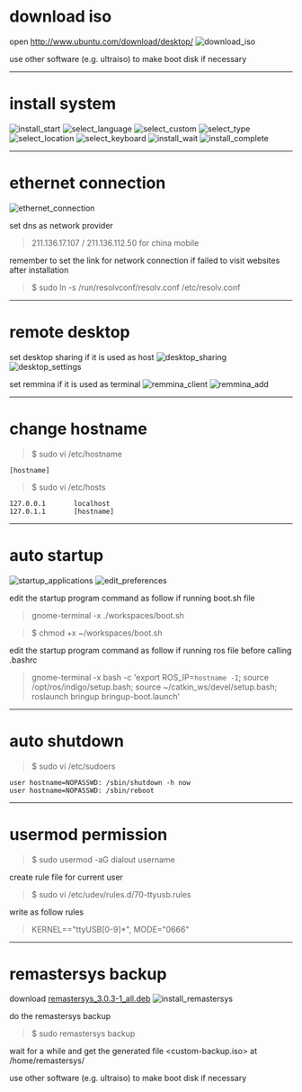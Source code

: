 # download iso

open <http://www.ubuntu.com/download/desktop/>
![download_iso](https://raw.githubusercontent.com/ouiyeah/ubuntu/master/img/download_iso.png "download_iso")

use other software (e.g. ultraiso) to make boot disk if necessary

***
# install system

![install_start](https://raw.githubusercontent.com/ouiyeah/ubuntu/master/img/install_start.png "install_start")
![select_language](https://raw.githubusercontent.com/ouiyeah/ubuntu/master/img/select_language.png "select_language")
![select_custom](https://raw.githubusercontent.com/ouiyeah/ubuntu/master/img/select_custom.png "select_custom")
![select_type](https://raw.githubusercontent.com/ouiyeah/ubuntu/master/img/select_type.png "select_type")
![select_location](https://raw.githubusercontent.com/ouiyeah/ubuntu/master/img/select_location.png "select_location")
![select_keyboard](https://raw.githubusercontent.com/ouiyeah/ubuntu/master/img/select_keyboard.png "select_keyboard")
![install_wait](https://raw.githubusercontent.com/ouiyeah/ubuntu/master/img/install_wait.png "install_wait")
![install_complete](https://raw.githubusercontent.com/ouiyeah/ubuntu/master/img/install_complete.png "install_complete")

***
# ethernet connection

![ethernet_connection](https://raw.githubusercontent.com/ouiyeah/ubuntu/master/img/ethernet_connection.png "ethernet_connection")

set dns as network provider 

> 211.136.17.107 / 211.136.112.50 for china mobile

remember to set the link for network connection if failed to visit websites after installation

>$ sudo ln -s /run/resolvconf/resolv.conf /etc/resolv.conf

***
# remote desktop

set desktop sharing if it is used as host
![desktop_sharing](https://raw.githubusercontent.com/ouiyeah/ubuntu/master/img/desktop_sharing.png "desktop_sharing")
![desktop_settings](https://raw.githubusercontent.com/ouiyeah/ubuntu/master/img/desktop_settings.png "desktop_settings")

set remmina if it is used as terminal
![remmina_client](https://raw.githubusercontent.com/ouiyeah/ubuntu/master/img/remmina_client.png "remmina_client")
![remmina_add](https://raw.githubusercontent.com/ouiyeah/ubuntu/master/img/remmina_add.png "remmina_add")

***
# change hostname

>$ sudo vi /etc/hostname

    [hostname]

>$ sudo vi /etc/hosts

    127.0.0.1       localhost
    127.0.1.1       [hostname]

***
# auto startup

![startup_applications](https://raw.githubusercontent.com/ouiyeah/ubuntu/master/img/startup_applications.png "startup_applications")
![edit_preferences](https://raw.githubusercontent.com/ouiyeah/ubuntu/master/img/edit_preferences.png "edit_preferences")

edit the startup program command as follow if running boot.sh file

> gnome-terminal -x ./workspaces/boot.sh

>$ chmod +x ~/workspaces/boot.sh

edit the startup program command as follow if running ros file before calling .bashrc

> gnome-terminal -x bash -c 'export ROS_IP=`hostname -I`; source /opt/ros/indigo/setup.bash; source ~/catkin_ws/devel/setup.bash; roslaunch bringup bringup-boot.launch'

***
# auto shutdown

>$ sudo vi /etc/sudoers

    user hostname=NOPASSWD: /sbin/shutdown -h now
    user hostname=NOPASSWD: /sbin/reboot

***
# usermod permission

>$ sudo usermod -aG dialout username

create rule file for current user

>$ sudo vi /etc/udev/rules.d/70-ttyusb.rules

write as follow rules

> KERNEL=="ttyUSB[0-9]*", MODE="0666"

***
# remastersys backup

download [remastersys_3.0.3-1_all.deb](https://raw.githubusercontent.com/ouiyeah/ubuntu/master/pkg/remastersys_3.0.3-1_all.deb)
![install_remastersys](https://raw.githubusercontent.com/ouiyeah/ubuntu/master/img/install_remastersys.png "install_remastersys")

do the remastersys backup

>$ sudo remastersys backup

wait for a while and get the generated file <custom-backup.iso> at /home/remastersys/

use other software (e.g. ultraiso) to make boot disk if necessary
